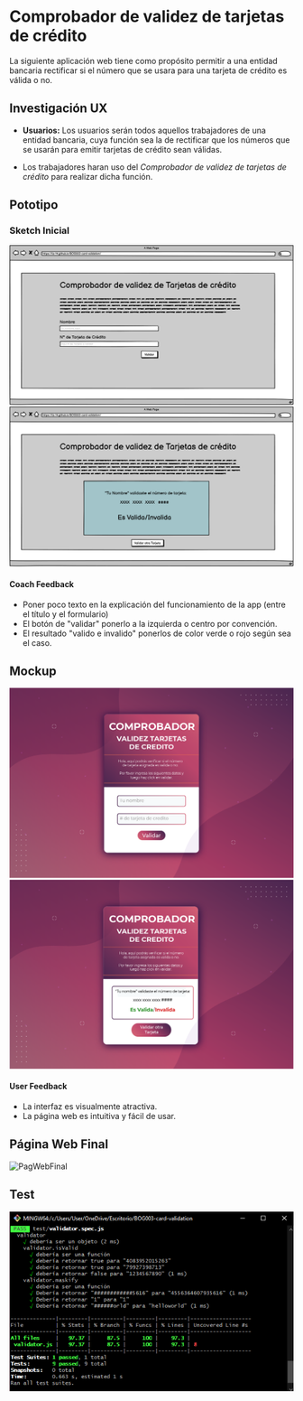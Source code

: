 # Comprobador de validez de tarjetas de crédito

La siguiente aplicación web tiene como propósito permitir a una entidad bancaria rectificar si el número que se usara para una tarjeta de crédito es válida o no.

## Investigación UX

* **Usuarios:** Los usuarios serán todos aquellos trabajadores de una entidad bancaria, cuya función sea la de rectificar que los números que se usarán para emitir tarjetas de crédito sean válidas.

* Los trabajadores haran uso del *Comprobador de validez de tarjetas de crédito* para realizar dicha función.

## Pototipo

### Sketch Inicial

![sketch pag1](PrototypeImages/Inicial.png)
![sketch pag2](PrototypeImages/Second.png)

#### Coach Feedback
* Poner poco texto en la explicación del funcionamiento de la app (entre el título y el formulario)
* El botón de "validar" ponerlo a la izquierda o centro por convención.
* El resultado "valido e invalido" ponerlos de color verde o rojo según sea el caso.

## Mockup

![mochup pag1](PrototypeImages/pagInicial.png)
![mockup pag2](PrototypeImages/PagFinal.png)

#### User Feedback
* La interfaz es visualmente atractiva.
* La página web es intuitiva y fácil de usar.

## Página Web Final
![PagWebFinal](PrototypeImages/validacionTC.gif)

## Test
![test](PrototypeImages/Test.png)
